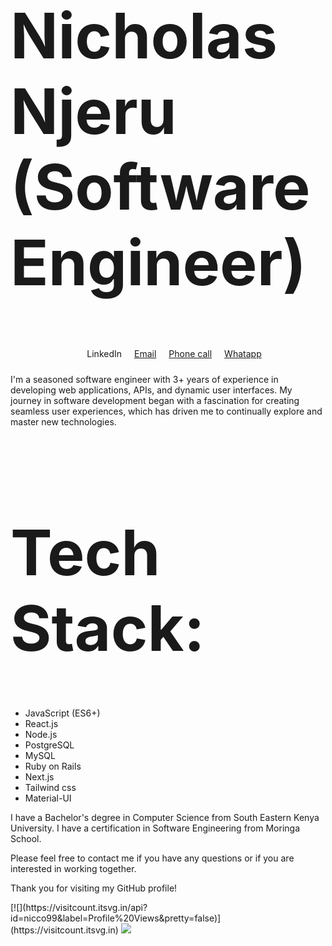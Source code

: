 <div><h1 style="font-size: 100px;">Nicholas Njeru (Software Engineer)</h1>
<div style="display: flex; flex-direction: row; gap: 20px; padding: 10px; justify-content: center; align-items: center; width: 100%">
 <a style="text-decoration: none" href="">LinkedIn</a>
 <a href="">Email</a>
 <a href="">Phone call</a>
 <a href="">Whatapp</a>
</div>
</div>
<p style="">I'm a seasoned software engineer with 3+ years of experience in developing web applications, APIs, and dynamic user interfaces. My journey in software development began with a fascination for creating seamless user experiences, which has driven me to continually explore and master new technologies.</p>
<h1 style="font-size: 100px;">Tech Stack: </h1>
<div>
 <ul>
  <li>JavaScript (ES6+)</li>
<li>React.js</li>
<li>Node.js</li>
<li>PostgreSQL</li>
<li>MySQL</li>
<li>Ruby on Rails
</li>
  <li>Next.js</li>
  <li>Tailwind css</li>
<li>Material-UI</li>
 </ul>
</div><p>
I have a Bachelor's degree in Computer Science from South Eastern Kenya University.
I have a certification in Software Engineering from Moringa School.</p>

<p>Please feel free to contact me if you have any questions or if you are interested in working together.</p>

<p>Thank you for visiting my GitHub profile!</p>
[![](https://visitcount.itsvg.in/api?id=nicco99&label=Profile%20Views&pretty=false)](https://visitcount.itsvg.in)
<a href="https://visitcount.itsvg.in">
  <img src="https://visitcount.itsvg.in/api?id=nicco99&label=Profile%20Views&pretty=false" />
</a>
